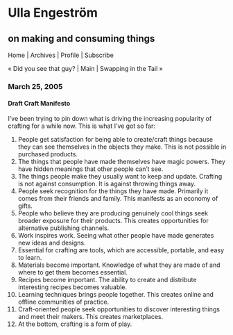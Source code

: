 

# Ulla Engeström

## on making and consuming things

Home | Archives | Profile | Subscribe

« Did you see that guy? | Main | Swapping in the Tail »

### March 25, 2005

#### Draft Craft Manifesto

I’ve been trying to pin down what is driving the increasing popularity of crafting for a while now. This is what I’ve got so far:
1. People get satisfaction for being able to create/craft things because they can see themselves in the objects they make. This is not possible in purchased products.
2. The things that people have made themselves have magic powers. They have hidden meanings that other people can’t see.
3. The things people make they usually want to keep and update. Crafting is not against consumption. It is against throwing things away.
4. People seek recognition for the things they have made. Primarily it comes from their friends and family. This manifests as an economy of gifts.
5. People who believe they are producing genuinely cool things seek broader exposure for their products. This creates opportunities for alternative publishing channels.
6. Work inspires work. Seeing what other people have made generates new ideas and designs.
7. Essential for crafting are tools, which are accessible, portable, and easy to learn.
8. Materials become important. Knowledge of what they are made of and where to get them becomes essential.
9. Recipes become important. The ability to create and distribute interesting recipes becomes valuable.
10. Learning techniques brings people together. This creates online and offline communities of practice.
11. Craft-oriented people seek opportunities to discover interesting things and meet their makers. This creates marketplaces.
12. At the bottom, crafting is a form of play.

